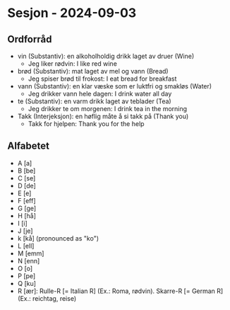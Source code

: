 # Sesjon - 2024-09-03

## Ordforråd

- vin (Substantiv): en alkoholholdig drikk laget av druer (Wine)
  - Jeg liker rødvin: I like red wine
- brød (Substantiv): mat laget av mel og vann (Bread)
  - Jeg spiser brød til frokost: I eat bread for breakfast
- vann (Substantiv): en klar væske som er luktfri og smakløs (Water)
  - Jeg drikker vann hele dagen: I drink water all day
- te (Substantiv): en varm drikk laget av teblader (Tea)
  - Jeg drikker te om morgenen: I drink tea in the morning
- Takk (Interjeksjon): en høflig måte å si takk på (Thank you)
  - Takk for hjelpen: Thank you for the help

## Alfabetet

- A [a]
- B [be]
- C [se]
- D [de]
- E [e]
- F [eff]
- G [ge]
- H [hå]
- I [i]
- J [je]
- k [kå] (pronounced as "ko")
- L [ell]
- M [emm]
- N [enn]
- O [o]
- P [pe]
- Q [ku]
- R [ær]: Rulle-R [= Italian R] (Ex.: Roma, rødvin). Skarre-R [= German R] (Ex.: reichtag, reise)
